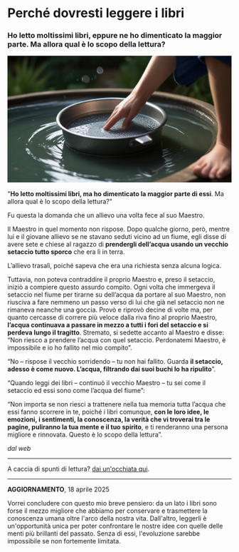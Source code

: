 # Perché dovresti leggere i libri

### Ho letto moltissimi libri, eppure ne ho dimenticato la maggior parte. Ma allora qual è lo scopo della lettura?

![setacciando l'acqua](/img/setaccio-acqua.jpeg)

"**Ho letto moltissimi libri, ma ho dimenticato la maggior parte di essi**. Ma allora qual è lo scopo della lettura?"

Fu questa la domanda che un allievo una volta fece al suo Maestro.

Il Maestro in quel momento non rispose. Dopo qualche giorno, però, mentre lui e il giovane allievo se ne stavano seduti vicino ad un fiume, egli disse di avere sete e chiese al ragazzo di **prendergli dell’acqua usando un vecchio setaccio tutto sporco** che era lì in terra.

L’allievo trasalì, poiché sapeva che era una richiesta senza alcuna logica.

Tuttavia, non poteva contraddire il proprio Maestro e, preso il setaccio, iniziò a compiere questo assurdo compito. Ogni volta che immergeva il setaccio nel fiume per tirarne su dell’acqua da portare al suo Maestro, non riusciva a fare nemmeno un passo verso di lui che già nel setaccio non ne rimaneva neanche una goccia. 
Provò e riprovò decine di volte ma, per quanto cercasse di correre più veloce dalla riva fino al proprio Maestro, **l’acqua continuava a passare in mezzo a tutti i fori del setaccio e si perdeva lungo il tragitto**.
Stremato, si sedette accanto al Maestro e disse: “Non riesco a prendere l’acqua con quel setaccio. Perdonatemi Maestro, è impossibile e io ho fallito nel mio compito”.

“No – rispose il vecchio sorridendo – tu non hai fallito. Guarda **il setaccio, adesso è come nuovo. L’acqua, filtrando dai suoi buchi lo ha ripulito**”.

“Quando leggi dei libri – continuò il vecchio Maestro – tu sei come il setaccio ed essi sono come l’acqua del fiume”:

“Non importa se non riesci a trattenere nella tua memoria tutta l’acqua che essi fanno scorrere in te, poiché i libri comunque, **con le loro idee, le emozioni, i sentimenti, la conoscenza, la verità che vi troverai tra le pagine, puliranno la tua mente e il tuo spirito**, e ti renderanno una persona migliore e rinnovata. Questo è lo scopo della lettura”.

*dal web*

---

A caccia di spunti di lettura? [dai un'occhiata qui](/pages/libri.html).

---

**AGGIORNAMENTO**, 18 aprile 2025

Vorrei concludere con questo mio breve pensiero: da un lato i libri sono forse il mezzo migliore che abbiamo per conservare e trasmettere la conoscenza umana oltre l'arco della nostra vita. Dall'altro, leggerli è un'opportunità unica per poter confrontare le nostre idee con quelle delle menti più brillanti del passato. Senza di essi, l'evoluzione sarebbe impossibile se non fortemente limitata.